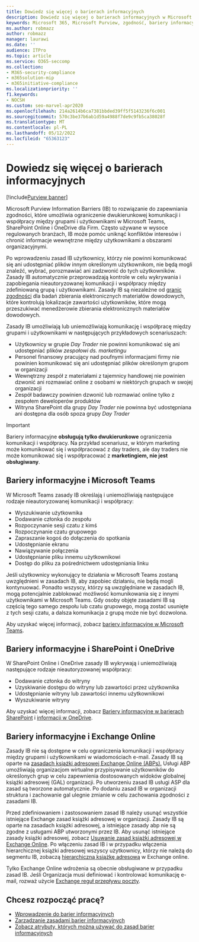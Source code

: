 ```yaml
---
title: Dowiedz się więcej o barierach informacyjnych
description: Dowiedz się więcej o barierach informacyjnych w Microsoft Purview.
keywords: Microsoft 365, Microsoft Purview, zgodność, bariery informacyjne
ms.author: robmazz
author: robmazz
manager: laurawi
ms.date: ''
audience: ITPro
ms.topic: article
ms.service: O365-seccomp
ms.collection:
- M365-security-compliance
- m365solution-mip
- m365initiative-compliance
ms.localizationpriority: ''
f1.keywords:
- NOCSH
ms.custom: seo-marvel-apr2020
ms.openlocfilehash: 214a2614b6ca7381bbded39ff5f5143236f6c001
ms.sourcegitcommit: 570c3be37b6ab1d59a4988f7de9c9fb5ca38028f
ms.translationtype: MT
ms.contentlocale: pl-PL
ms.lasthandoff: 05/12/2022
ms.locfileid: "65363123"
---
```

# <a name="learn-about-information-barriers"></a>Dowiedz się więcej o barierach informacyjnych

[!include[Purview banner](../includes/purview-rebrand-banner.md)]

Microsoft Purview Information Barriers (IB) to rozwiązanie do zapewniania zgodności, które umożliwia ograniczenie dwukierunkowej komunikacji i współpracy między grupami i użytkownikami w Microsoft Teams, SharePoint Online i OneDrive dla Firm. Często używane w wysoce regulowanych branżach, IB może pomóc uniknąć konfliktów interesów i chronić informacje wewnętrzne między użytkownikami a obszarami organizacyjnymi.

Po wprowadzeniu zasad IB użytkownicy, którzy nie powinni komunikować się ani udostępniać plików innym określonym użytkownikom, nie będą mogli znaleźć, wybrać, porozmawiać ani zadzwonić do tych użytkowników. Zasady IB automatycznie przeprowadzają kontrole w celu wykrywania i zapobiegania nieautoryzowanej komunikacji i współpracy między zdefiniowaną grupą i użytkownikami. Zasady IB są niezależne od [granic zgodności](/microsoft-365/compliance/set-up-compliance-boundaries) dla badań zbierania elektronicznych materiałów dowodowych, które kontrolują lokalizacje zawartości użytkowników, które mogą przeszukiwać menedżerowie zbierania elektronicznych materiałów dowodowych.

Zasady IB umożliwiają lub uniemożliwiają komunikację i współpracę między grupami i użytkownikami w następujących przykładowych scenariuszach:

- Użytkownicy w grupie *Day Trader* nie powinni komunikować się ani udostępniać plików *zespołowi ds. marketingu*
- Personel finansowy pracujący nad poufnymi informacjami firmy nie powinien komunikować się ani udostępniać plików określonym grupom w organizacji
- Wewnętrzny zespół z materiałami z tajemnicy handlowej nie powinien dzwonić ani rozmawiać online z osobami w niektórych grupach w swojej organizacji
- Zespół badawczy powinien dzwonić lub rozmawiać online tylko z zespołem deweloperów produktów
- Witryna SharePoint dla grupy *Day Trader* nie powinna być udostępniana ani dostępna dla osób spoza grupy *Day Trader*

> [!IMPORTANT]
> Bariery informacyjne **obsługują tylko dwukierunkowe** ograniczenia komunikacji i współpracy. Na przykład scenariusz, w którym marketing może komunikować się i współpracować z day traders, ale day traders nie może komunikować się i współpracować z **marketingiem, nie jest obsługiwany**.

## <a name="information-barriers-and-microsoft-teams"></a>Bariery informacyjne i Microsoft Teams

W Microsoft Teams zasady IB określają i uniemożliwiają następujące rodzaje nieautoryzowanej komunikacji i współpracy:

- Wyszukiwanie użytkownika
- Dodawanie członka do zespołu
- Rozpoczynanie sesji czatu z kimś
- Rozpoczynanie czatu grupowego
- Zapraszanie kogoś do dołączenia do spotkania
- Udostępnianie ekranu
- Nawiązywanie połączenia
- Udostępnianie pliku innemu użytkownikowi
- Dostęp do pliku za pośrednictwem udostępniania linku

Jeśli użytkownicy wykonujący te działania w Microsoft Teams zostaną uwzględnieni w zasadach IB, aby zapobiec działaniu, nie będą mogli kontynuować. Ponadto wszyscy, którzy są uwzględniane w zasadach IB, mogą potencjalnie zablokować możliwość komunikowania się z innymi użytkownikami w Microsoft Teams. Gdy osoby objęte zasadami IB są częścią tego samego zespołu lub czatu grupowego, mogą zostać usunięte z tych sesji czatu, a dalsza komunikacja z grupą może nie być dozwolona.

Aby uzyskać więcej informacji, zobacz [bariery informacyjne w Microsoft Teams](/MicrosoftTeams/information-barriers-in-teams).

## <a name="information-barriers-and-sharepoint-and-onedrive"></a>Bariery informacyjne i SharePoint i OneDrive

W SharePoint Online i OneDrive zasady IB wykrywają i uniemożliwiają następujące rodzaje nieautoryzowanej współpracy:

- Dodawanie członka do witryny
- Uzyskiwanie dostępu do witryny lub zawartości przez użytkownika
- Udostępnianie witryny lub zawartości innemu użytkownikowi
- Wyszukiwanie witryny

Aby uzyskać więcej informacji, zobacz [Bariery informacyjne w barierach SharePoint](/sharepoint/information-barriers) i [informacji w OneDrive](/onedrive/information-barriers).

## <a name="information-barriers-and-exchange-online"></a>Bariery informacyjne i Exchange Online

Zasady IB nie są dostępne w celu ograniczenia komunikacji i współpracy między grupami i użytkownikami w wiadomościach e-mail. Zasady IB są oparte na [zasadach książki adresowej Exchange Online (ABPs).](/exchange/address-books/address-book-policies/address-book-policies) Usługi ABP umożliwiają organizacjom wirtualne przypisywanie użytkowników do określonych grup w celu zapewnienia dostosowanych widoków globalnej książki adresowej (GAL) organizacji. Po utworzeniu zasad IB usługi ASP dla zasad są tworzone automatycznie. Po dodaniu zasad IB w organizacji struktura i zachowanie gal ulegnie zmianie w celu zachowania zgodności z zasadami IB.

Przed zdefiniowaniem i zastosowaniem zasad IB należy usunąć wszystkie istniejące Exchange zasad książki adresowej w organizacji. Zasady IB są oparte na zasadach książki adresowej, a istniejące zasady abp nie są zgodne z usługami ABP utworzonymi przez IB. Aby usunąć istniejące zasady książki adresowej, zobacz [Usuwanie zasad książki adresowej w Exchange Online](/exchange/address-books/address-book-policies/remove-an-address-book-policy). Po włączeniu zasad IB i w przypadku włączenia hierarchicznej książki adresowej wszyscy użytkownicy, którzy nie należą do segmentu IB, zobaczą [hierarchiczną książkę adresową](/exchange/address-books/hierarchical-address-books/hierarchical-address-books) w Exchange online.

Tylko Exchange Online wdrożenia są obecnie obsługiwane w przypadku zasad IB. Jeśli Organizacja musi definiować i kontrolować komunikację e-mail, rozważ użycie [Exchange reguł przepływu poczty](/exchange/security-and-compliance/mail-flow-rules/mail-flow-rules).

## <a name="ready-to-get-started"></a>Chcesz rozpocząć pracę?

- [Wprowadzenie do barier informacyjnych](information-barriers-policies.md)
- [Zarządzanie zasadami barier informacyjnych](information-barriers-edit-segments-policies.md)
- [Zobacz atrybuty, których można używać do zasad barier informacyjnych](information-barriers-attributes.md)
